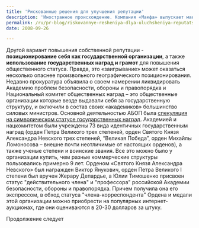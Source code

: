 ```yaml
---
title: 'Рискованные решения для улучшения репутации'
description: 'Иностранное происхождение. Компания «Макфа» выпускает макароны под «итальянским» названием Grand di Pasta. Чайные бренды Greenfield, Tess, Jardin принадлежат совершенно питерской компании «Орими Трейд». Долгожитель отечественного рынка молочных продуктов и соков компания «Вимм-билль-данн» еще в 90-е годы начала использовать английский слоган «Is what you want». Импортный продукт  в сознании российского потребителя ассоциируется с хорошим качеством. Владельцы брендов говорят, что географическое положение производителя – это составляющая их бренда, так как с определенными странами ассоциируются определенные качества, в том числе и касающиеся производства продукции. Например Bork позиционирует себя как немецкого производителя техники, хотя на самом деле это бренд организации «Электрофлот». При этом ассоциация со страной должна внедряться без прямого обмана, реклама должна создавать впечатление, что техника произведена в Германии, а джинсы – в США. Кстати, это тенденция не только российская – мало кто знает, что джинсы Diesel – итальянская марка. Российские эксперты предсказывают <a href="https://www.advertology.ru/article66067.htm">углубление кризиса российского нейминга</a>, и увеличивающуюся эксплуатацию «иностранных» названий.'
permalink: /ru/pr-blog/riskovannye-resheniya-dlya-uluchsheniya-reputatsii-i-brendinga
date: 2008-09-26

---
```

<p>Другой вариант повышения собственной репутации - <strong>позиционирование себя как государственной организации</strong>, а также <strong>использование государственных наград и грамот</strong> для повышения общественного статуса.  Правда, это «заигрывание» может оказаться несколько опаснее произвольного географического позиционирования. Недавно прокуратура объявила о своем намерении ликвидировать Академию проблем безопасности, обороны и правопорядка и Национальный комитет общественных наград – это общественные организации которые везде выдавали себя за государственную структуру, и включили в состав своих «академиков» большинство силовых министров.  Основной деятельностью АБОП была <a href="https://www.rbcdaily.ru/2008/09/23/focus/381477">спекуляция на символическом статусе государственных наград</a>. Академией и нацкомитетом были учреждены 73 вида идентичных государственным наград (орден Петра Великого трех степеней, орден Святого Князя Александра Невского трех степеней, “Великая Победа”, орден Михайлы Ломоносова – внешне почти неотличимые от настоящих орденов), а также ученые степени  и воинские звания. Все это можно было у организации купить, чем разные коммерческие структуры пользовались примерно 9 лет. Орденом «Святого Князя Александра Невского» был награжден Виктор Янукович, орден Петра Великого I степени был вручен Жерару Депардье, а Юлии Тимошенко присвоен статус "действительного члена" и "профессора" российской Академии безопасности, обороны и правопорядка. Причем получила она его экспрессом, в обход статуса "члена-корреспондента" Ордена и медали этой организации можно приобрести на популярных интернет-аукционах, где они оцениваются в 20-30 долларов за штуку.</p>

Продолжение следует

